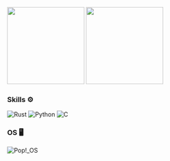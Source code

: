 <div>
  <img height="180em" src="https://awesome-github-stats.azurewebsites.net/user-stats/nikiasys?cardType=level&theme=dark&preferLogin=false"/>
  <img height="180em" src="https://github-readme-stats.vercel.app/api/top-langs/?username=nikiasys&layout=donut&theme=dark"/>
</div>

### Skills ⚙️
  ![Rust](https://img.shields.io/badge/rust-%23000000.svg?style=for-the-badge&logo=rust&logoColor=white)
  ![Python](https://img.shields.io/badge/python-3670A0?style=for-the-badge&logo=python&logoColor=ffdd54)
  ![C](https://img.shields.io/badge/c-%2300599C.svg?style=for-the-badge&logo=c&logoColor=white)
### OS 🖥️
  ![Pop!\_OS](https://img.shields.io/badge/Pop!_OS-48B9C7?style=for-the-badge&logo=Pop!_OS&logoColor=white)
